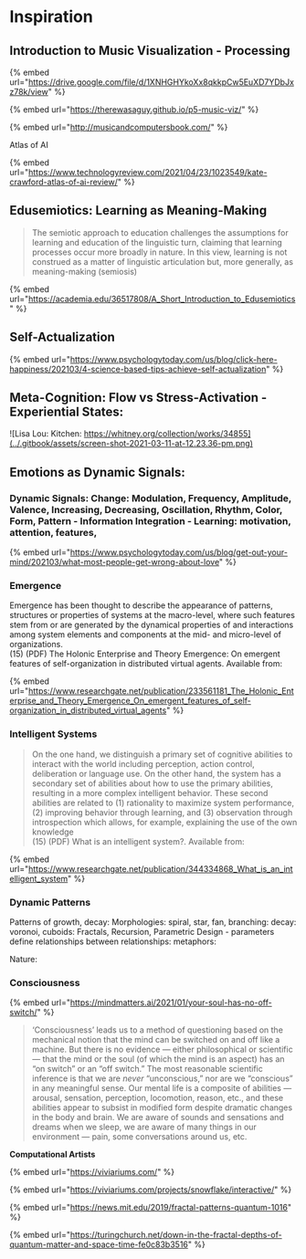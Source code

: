 # Inspiration

## Introduction to Music Visualization - Processing

{% embed url="https://drive.google.com/file/d/1XNHGHYkoXx8qkkpCw5EuXD7YDbJxz78k/view" %}

{% embed url="https://therewasaguy.github.io/p5-music-viz/" %}

{% embed url="http://musicandcomputersbook.com/" %}

Atlas of AI

{% embed url="https://www.technologyreview.com/2021/04/23/1023549/kate-crawford-atlas-of-ai-review/" %}



## Edusemiotics: Learning as Meaning-Making

> The semiotic approach to education challenges the assumptions for learning and education of the linguistic turn, claiming that learning processes occur more broadly in nature. In this view, learning is not construed as a matter of linguistic articulation but, more generally, as meaning-making (semiosis)

{% embed url="https://academia.edu/36517808/A_Short_Introduction_to_Edusemiotics" %}



## Self-Actualization

{% embed url="https://www.psychologytoday.com/us/blog/click-here-happiness/202103/4-science-based-tips-achieve-self-actualization" %}



## Meta-Cognition: Flow vs Stress-Activation - Experiential States:&#x20;

![Lisa Lou: Kitchen: https://whitney.org/collection/works/34855](../.gitbook/assets/screen-shot-2021-03-11-at-12.23.36-pm.png)

## Emotions as Dynamic Signals:

### Dynamic Signals: Change: Modulation, Frequency, Amplitude, Valence, Increasing, Decreasing, Oscillation, Rhythm, Color, Form, Pattern - Information Integration - Learning: motivation, attention, features,&#x20;

{% embed url="https://www.psychologytoday.com/us/blog/get-out-your-mind/202103/what-most-people-get-wrong-about-love" %}



### Emergence

Emergence has been thought to describe the appearance of patterns, structures or properties of systems at the macro-level, where such features stem from or are generated by the dynamical properties of and interactions among system elements and components at the mid- and micro-level of organizations.\
(15) (PDF) The Holonic Enterprise and Theory Emergence: On emergent features of self-organization in distributed virtual agents. Available from:&#x20;

{% embed url="https://www.researchgate.net/publication/233561181_The_Holonic_Enterprise_and_Theory_Emergence_On_emergent_features_of_self-organization_in_distributed_virtual_agents" %}

### Intelligent Systems

> On the one hand, we distinguish a primary set of cognitive abilities to interact with the world including perception, action control, deliberation or language use. On the other hand, the system has a secondary set of abilities about how to use the primary abilities, resulting in a more complex intelligent behavior. These second abilities are related to (1) rationality to maximize system performance, (2) improving behavior through learning, and (3) observation through introspection which allows, for example, explaining the use of the own knowledge\
> (15) (PDF) What is an intelligent system?. Available from:&#x20;

{% embed url="https://www.researchgate.net/publication/344334868_What_is_an_intelligent_system" %}



### Dynamic Patterns

&#x20;Patterns of growth, decay: Morphologies: spiral, star, fan, branching:  decay:  voronoi,  cuboids: Fractals, Recursion, Parametric Design - parameters define relationships between relationships:  metaphors: &#x20;

Nature:&#x20;

### Consciousness

{% embed url="https://mindmatters.ai/2021/01/your-soul-has-no-off-switch/" %}

> ‘Consciousness’ leads us to a method of questioning based on the mechanical notion that the mind can be switched on and off like a machine. But there is no evidence — either philosophical or scientific — that the mind or the soul (of which the mind is an aspect) has an “on switch” or an “off switch.” The most reasonable scientific inference is that we are _never_ “unconscious,” nor are we “conscious” in any meaningful sense. Our mental life is a composite of abilities — arousal, sensation, perception, locomotion, reason, etc., and these abilities appear to subsist in modified form despite dramatic changes in the body and brain. We are aware of sounds and sensations and dreams when we sleep, we are aware of many things in our environment — pain, some conversations around us, etc.&#x20;

**Computational Artists**

{% embed url="https://viviariums.com/" %}

{% embed url="https://viviariums.com/projects/snowflake/interactive/" %}

{% embed url="https://news.mit.edu/2019/fractal-patterns-quantum-1016" %}

>

{% embed url="https://turingchurch.net/down-in-the-fractal-depths-of-quantum-matter-and-space-time-fe0c83b3516" %}

